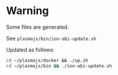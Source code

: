 # Warning

Some files are generated.

See `plasmajs/bin/ion-abi-update.sh`

Updated as follows:

```bash
cd ~/plasmajs/docker && ./up.sh
cd ~/plasmajs/bin && ./ion-abi-update.sh
```

